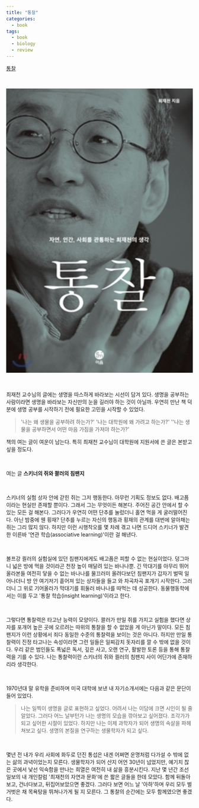 ```yaml
---
title: "통찰"
categories:
  - book
tags:
  - book
  - biology
  - review
---
```


[통찰](https://book.naver.com/bookdb/book_detail.nhn?bid=7039803)

<br/>

![](/assets/images/biology/insight.png)

<br/>

최재천 교수님의 글에는 생명을 따스하게 바라보는 시선이 담겨 있다. 생명을 공부하는 사람이라면 생명을 바라보는 자신만의 눈을 길러야 하는 것이 아닐까. 우연히 만난 책 덕분에 생명 공부를 시작하기 전에 필요한 고민을 시작할 수 있었다.

>  '나는 왜 생물을 공부하려 하는가?' '나는 대학원에 왜 가려고 하는가?' ''나는 생물을 공부하면서 어떤 마음 가짐을 가져야 하는가?' 

책의 여는 글이 여운이 남는다. 특히 최재천 교수님이 대학원에 지원서에 쓴 글은 본받고 싶을 정도다.

<br/>

여는 글 **스키너의 쥐와 콸러의 침팬지**

<br/>

스키너의 실험 상자 안에 갇힌 쥐는 그저 행동한다. 아무런 기획도 정보도 없다. 배고픔이라는 현실만 존재할 뿐이다. 그래서 그는 무엇이든 해본다. 주어진 공간 안에서 할 수 있는 모든 걸 해본다. 그러다가 우연히 어떤 단추를 눌렀더니 홀연 먹을 게 굴러떨어진다. 아닌 밤중에 웬 횡재? 단추를 누르는 자신의 행동과 횡재의 관계를 대번에 알아채는 쥐는 그리 많지 않다. 하지만 이런 시행착오를 몇 차례 겪고 나면 드디어 스키너가 발견한 이른바 '연관 학습(associative learning)'이란 걸 해낸다.

<br/>

볼프강 쾰러의 실험실에 있던 침팬지에게도 배고픔은 피할 수 없는 현실이었다. 덩그마니 넓은 방에 먹을 것이라곤 천장 높이 매달려 있는 바나나뿐. 긴 막대기를 아무리 뛰어올라본들 여전히 닿을 수 없는 바나나를 물끄러미 올려다보던 침팬지가 갑자기 벌떡 일어나더니 방 안 여기저기 흩어져 있는 상자들을 들고 와 차곡차곡 포개기 시작한다. 그러더니 그 위로 기어올라가 막대기를 휘둘러 바나나를 따먹는 데 성공한다. 동물행동학에서는 이를 두고 '통찰 학습(insight learning)'이라고 한다.

<br/>

그렇다면 통찰력은 타고난 능력이 모양이다. 콸러가 만일 쥐를 가지고 실험을 했다면 상자를 포개어 높은 곳에 오르려는 따위의 통찰을 할 수 없었을 게 아닌가 말이다. 모든 침팬지가 이런 상황에서 죄다 동일한 수준의 통찰력을 보이는 것은 아니다. 하지만 만일 통찰력이 진정 타고나는 속성이라면 그런 일들은 일찌감치 돗자리를 깔 수 밖에 없을 것이다. 우리 같은 범인들도 폭넓은 독서, 깊은 사고, 오랜 연구, 활발한 토론 등을 통해 통찰력을 기를 수 있다. 나는 통찰력이란 스키너의 쥐와 쾰러의 침팬지 사이 어딘가에 존재하리라 생각한다.

<br/>

1970년대 말 유학을 준비하며 미국 대학에 보낸 내 자기소개서에는 다음과 같은 문단이 들어 있었다.

> 나는 일찍이 생명을 글로 표현하고 싶었다. 어려서 나는 이담에 크면 시인이 될 줄 알았다. 그러다 어느 날부턴가 나는 생명의 모습을 깎아보고 싶어졌다. 조각가가 되고 싶어한 시절이 있었다. 하지만 나는 이제 과학자가 되어 생명의 속살을 파헤쳐보고 싶다. 생명의 본질을 연구하는 생물학자가 되고 싶다.

<br/>

몇년 전 내가 우리 사회에 화두로 던진 통섭은 내겐 어쩌면 운명처럼 다가설 수 밖에 없는 삶의 과녁이었는지 모른다. 생물학자가 되어 산지 어언 30년이 넘었지만, 예기치 찮은 곳에서 낯선 익숙함을 만나는 희열은 여전히 내 삶을 흥분시킨다. 지난 몇 년간 조선일보의 내 개인칼럼 '최재천의 자연과 문화'에 쓴 짧은 글들을 한데 모았다. 함께 뒤돌아보고, 건너다보고, 뒤집어보았으면 좋겠다. 그러다 보면 어느 날 '아하'하며 우리 모두 벌거벗은 채 목욕탕을 뛰쳐나가게 될 지 모른다. 그 통찰의 순간에는 모두 함께였으면 좋겠다.
